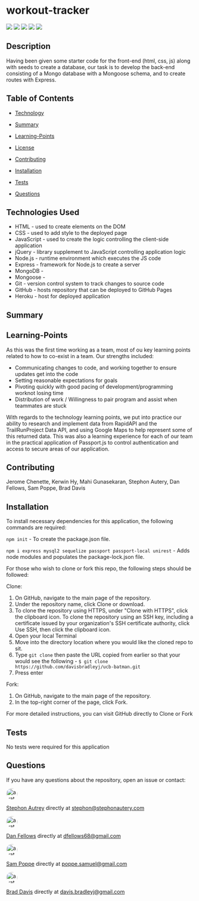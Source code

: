 # workout-tracker

[<img src="https://img.shields.io/badge/License-MIT-blue.svg">](https://opensource.org/licenses/MIT) [<img src="https://img.shields.io/badge/_ES_-_6_-green.svg">](https://tc39.es/ecma262/) [<img src=https://img.shields.io/badge/_JavaScript_-_ECMA6_-green.svg>](https://developer.mozilla.org/en-US/docs/Web/JavaScript) [<img src=https://img.shields.io/badge/_MySQL_-2.18.1_-orange.svg>](https://www.npmjs.com/package/mysql) [<img src=https://img.shields.io/badge/_Express_-_4.16.4-pink.svg>](https://www.npmjs.com/package/fs-extra)

## Description

Having been given some starter code for the front-end (html, css, js) along with seeds to create a database, our task is to develop the back-end consisting of a Mongo database with a Mongoose schema, and to create routes with Express.

## Table of Contents

  * [Technology](#Technology)

  * [Summary](#Summary)

  * [Learning-Points](#Learning-Points)
  
  * [License](#License)
  
  * [Contributing](#Contributing)
  
  * [Installation](#Installation)
  
  * [Tests](#Tests)
  
  * [Questions](#Questions)

## Technologies Used
- HTML - used to create elements on the DOM
- CSS - used to add style to the deployed page
- JavaScript - used to create the logic controlling the client-side application
- jQuery - library supplement to JavaScript controlling application logic
- Node.js - runtime environment which executes the JS code
- Express - framework for Node.js to create a server
- MongoDB -
- Mongoose - 
- Git - version control system to track changes to source code
- GitHub - hosts repository that can be deployed to GitHub Pages
- Heroku - host for deployed application

## Summary



## Learning-Points

As this was the first time working as a team, most of ou key learning points related to how to co-exist in a team.  Our strengths included:
- Communicating changes to code, and working together to ensure updates get into the code
- Setting reasonable expectations for goals
- Pivoting quickly with good pacing of development/programming worknot losing time
- Distribution of work / Willingness to pair program and assist when teammates are stuck

With regards to the technology learning points, we put into practice our ability to research and implement data from RapidAPI and the TrailRunProject Data API, and using Google Maps to help represent some of this returned data.  This was also a learning experience for each of our team in the practical application of Passport.js to control authentication and access to secure areas of our application. 

## Contributing

Jerome Chenette, Kerwin Hy, Mahi Gunasekaran, Stephon Autery, Dan Fellows, Sam Poppe, Brad Davis

## Installation

To install necessary dependencies for this application, the following commands are required:

`npm init` - To create the package.json file.

`npm i express mysql2 sequelize passport passport-local unirest` - Adds node modules and populates the package-lock.json file.

For those who wish to clone or fork this repo, the following steps should be followed:

Clone:
1) On GitHub, navigate to the main page of the repository.
2) Under the repository name, click Clone or download.
3) To clone the repository using HTTPS, under "Clone with HTTPS", click the clipboard icon. To clone the repository using an SSH key, including a certificate issued by your organization's SSH certificate authority, click Use SSH, then click the clipboard icon.
4) Open your local Terminal
5) Move into the directory location where you would like the cloned repo to sit.
6) Type `git clone` then paste the URL copied from earlier so that your would see the following - `$ git clone https://github.com/davisbradleyj/ucb-batman.git`
7) Press enter

Fork:
1) On GitHub, navigate to the main page of the repository.
2) In the top-right corner of the page, click Fork.

For more detailed instructions, you can visit GitHub directly to <a herf="https://help.github.com/en/github/creating-cloning-and-archiving-repositories/cloning-a-repository">Clone</a> or <a herf="https://help.github.com/en/github/getting-started-with-github/fork-a-repo">Fork</a>

## Tests

No tests were required for this application

## Questions

If you have any questions about the repository, open an issue or contact:

<img src="https://avatars1.githubusercontent.com/u/57854409?v=4" alt="avatar" style="border-radius: 16px" width="30">

[Stephon Autrey](https://github.com/stephonautery) directly at stephon@stephonautery.com

<img src="https://avatars2.githubusercontent.com/u/57814329?v=4" alt="avatar" style="border-radius: 16px" width="30">

[Dan Fellows](https://github.com/dfel08) directly at dfellows68@gmail.com

<img src="https://avatars3.githubusercontent.com/u/60407759?v=4" alt="avatar" style="border-radius: 16px" width="30">

[Sam Poppe](https://github.com/popsizzle) directly at poppe.samuel@gmail.com

<img src="https://avatars3.githubusercontent.com/u/61176147?v=4" alt="avatar" style="border-radius: 16px" width="30">

[Brad Davis](https://github.com/davisbradleyj) directly at davis.bradleyj@gmail.com

 

 

 

 